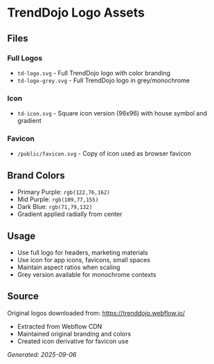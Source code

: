 # TrendDojo Logo Assets

## Files

### Full Logos
- `td-logo.svg` - Full TrendDojo logo with color branding
- `td-logo-grey.svg` - Full TrendDojo logo in grey/monochrome

### Icon
- `td-icon.svg` - Square icon version (96x96) with house symbol and gradient

### Favicon
- `/public/favicon.svg` - Copy of icon used as browser favicon

## Brand Colors
- Primary Purple: `rgb(122,76,162)` 
- Mid Purple: `rgb(109,77,155)`
- Dark Blue: `rgb(71,79,132)`
- Gradient applied radially from center

## Usage
- Use full logo for headers, marketing materials
- Use icon for app icons, favicons, small spaces
- Maintain aspect ratios when scaling
- Grey version available for monochrome contexts

## Source
Original logos downloaded from: https://trenddojo.webflow.io/
- Extracted from Webflow CDN
- Maintained original branding and colors
- Created icon derivative for favicon use

*Generated: 2025-09-06*